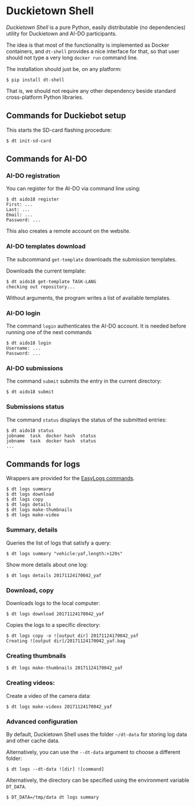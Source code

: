 # Duckietown Shell

*Duckietown Shell* is a pure Python, easily distributable (no dependencies) utility for Duckietown and AI-DO participants.

The idea is that most of the functionality is implemented as Docker containers, and `dt-shell` provides a nice interface for that, so that user should not type a very long `docker run` command line.

The installation should just be, on any platform:

    $ pip install dt-shell

That is, we should not require any other dependency beside standard cross-platform Python libraries.

## Commands for Duckiebot setup

This starts the SD-card flashing procedure:

    $ dt init-sd-card

##  Commands for AI-DO

### AI-DO registration

You can register for the AI-DO via command line using:

    $ dt aido18 register
    First: ...
    Last: ...
    Email: ...
    Password: ...

This also creates a remote account on the website.

### AI-DO templates download

The subcommand `get-template` downloads the submission templates.

Downloads the current template:

    $ dt aido18 get-template TASK-LANG
    checking out repository...

Without arguments, the program writes a list of available templates.


### AI-DO login

The command `login` authenticates the AI-DO account. It is needed
before running one of the next commands

    $ dt aido18 login
    Username: ...
    Password: ...


### AI-DO submissions

The command `submit` submits the entry in the current directory:

    $ dt aido18 submit

### Submissions status

The command `status` displays the status of the submitted entries:

    $ dt aido18 status
    jobname  task  docker hash  status
    jobname  task  docker hash  status
    ...


## Commands for logs

Wrappers are provided for the [EasyLogs commands][easy_logs].

    $ dt logs summary
    $ dt logs download
    $ dt logs copy
    $ dt logs details
    $ dt logs make-thumbnails
    $ dt logs make-video

[easy_logs]: http://docs.duckietown.org/software_devel/out/easy_logs.html

### Summary, details

Queries the list of logs that satisfy a query:

    $ dt logs summary "vehicle:yaf,length:>120s"

Show more details about one log:

    $ dt logs details 20171124170042_yaf

### Download, copy

Downloads logs to the local computer:

    $ dt logs download 20171124170042_yaf

Copies the logs to a specific directory:

    $ dt logs copy -o ![output dir] 20171124170042_yaf
    Creating ![output dir]/20171124170042_yaf.bag

### Creating thumbnails

    $ dt logs make-thumbnails 20171124170042_yaf

### Creating videos:

Create a video of the camera data:

    $ dt logs make-videos 20171124170042_yaf

### Advanced configuration

By default, Duckietown Shell uses the folder `~/dt-data` for storing log data and other cache data.

Alternatively, you can use the `--dt-data` argument to choose a different folder:

    $ dt logs --dt-data ![dir] ![command]

Alternatively, the directory can be specified using the environment variable `DT_DATA`.

    $ DT_DATA=/tmp/data dt logs summary
